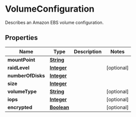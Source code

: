 

# VolumeConfiguration

Describes an Amazon EBS volume configuration.

## Properties

| Name | Type | Description | Notes |
|------------ | ------------- | ------------- | -------------|
|**mountPoint** | [**String**](String.md) |  |  |
|**raidLevel** | [**Integer**](Integer.md) |  |  [optional] |
|**numberOfDisks** | [**Integer**](Integer.md) |  |  |
|**size** | [**Integer**](Integer.md) |  |  |
|**volumeType** | [**String**](String.md) |  |  [optional] |
|**iops** | [**Integer**](Integer.md) |  |  [optional] |
|**encrypted** | [**Boolean**](Boolean.md) |  |  [optional] |



